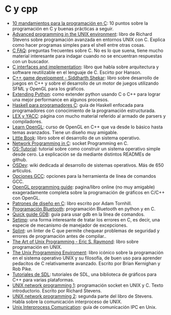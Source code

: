 # C y cpp

- [10 mandamientos para la programación en C](http://www.lysator.liu.se/c/ten-commandments.html): 10 puntos sobre la programación en C y buenas prácticas a seguir.
- [Advanced programming in the UNIX environment](http://www.kohala.com/start/apue.html): libro de Richard Stevens sobre programación avanzada en entornos UNIX con C. Explica como hacer programas simples para el shell entre otras cosas.
- [C FAQ](http://c-faq.com/): preguntas frecuentes sobre C. No es lo que suena, tiene mucho material interesante para indagar cuando no se encuentran respuestas con un buscador.
- [C interfaces and implementation](https://sites.google.com/site/cinterfacesimplementations/): libro que habla sobre arquitectura y software reutilizable en el lenguaje de C. Escirto por Hanson.
- [C++ game development - Siddharth Shekar](https://www.amazon.com/Game-Development-Example-graphics-programming/dp/1789535301/khongroup-20): libro sobre desarrollo de juegos en C++ y sobre el desarrollo de un motor de juegos utilizando SFML y OpenGL para los gráficos.
- [Extending Python](https://docs.python.org/3/extending/index.html#extending-index): como extender python usando C o C++ para lograr una mejor performance en algunos procesos.
- [Haskell para programadores C](https://wiki.haskell.org/Haskell_Tutorial_for_C_Programmers): guía de Haskell enfocada para programadores con conocimiento de la programación estructurada.
- [LEX y YACC](http://dinosaur.compilertools.net/): página con mucho material referido al armado de parsers y compiladores.
- [Learn OpenGL](https://learnopengl.com/Introduction): curso de OpenGL en C++ que va desde lo básico hasta temas avanzados. Tiene un diseño muy amigable.
- [Little Book](https://littleosbook.github.io/): libro sobre el desarrollo de un sistema operativo.
- [Network Programming in C](https://beej.us/guide/bgnet/): socket Programming en C.
- [OS-Tutorial](https://github.com/cfenollosa/os-tutorial): tutorial sobre como construir un sistema operativo simple desde cero. La explicación se da mediante distintos READMEs de github.
- [OSDev](https://wiki.osdev.org/Main_Page): wiki dedicada al desarrollo de sistemas operativos. Más de 650 artículos.
- [Opciones GCC](http://tigcc.ticalc.org/doc/comopts.html): opciones para la herramienta de línea de comandos GCC.
- [OpenGL programming guide](http://www.glprogramming.com/red/about.html): pagina/libro online (no muy amigable) exageradamente completa sobre la programación de gráficos en C/C++ con OpenGL.
- [Patrones de diseño en C](https://leanpub.com/patternsinc): libro escrito por Adam Tornhill.
- [Programación Bluetooth](https://people.csail.mit.edu/albert/bluez-intro/index.html): programación Bluetooth en python y en C.
- [Quick guide GDB](https://beej.us/guide/bggdb/): guía para usar gdb en la línea de comandos.
- [Setjmp](https://en.wikipedia.org/wiki/Setjmp.h): una forma interesante de tratar los errores en C, es decir, una especie de mecanismo de manejador de excepciones.
- [Splint](http://splint.org/): un linter de C que permite chequear problemas de seguridad y errores de programación antes de compilar..
- [The Art of Unix Programming - Eric S. Raymond](https://nakamotoinstitute.org/static/docs/taoup.pdf): libro sobre programación en UNIX.
- [The Unix Programming Enviroment](https://www.amazon.com/Unix-Programming-Environment-Prentice-Hall-Software/dp/013937681X): libro icónico sobre la programación en el sistema operativo UNIX y su filosofía, de buen uso para aprender pedacitos de C relativamente avanzado. Escrito por Brian Kernighan y Rob Pike.
- [Tutoriales de SDL](http://lazyfoo.net/SDL_tutorials/lesson01/index.php): tutoriales de SDL, una biblioteca de gráficos para C++ para varias plataformas.
- [UNIX network programming 1](http://www.kohala.com/start/unpv12e.html): programación socket en UNIX y C. Texto introductorio. Escrito por Richard Stevens.
- [UNIX network programming 2](http://www.kohala.com/start/unpv22e/unpv22e.html): segunda parte del libro de Stevens. Habla sobre la comunicación interproceso de UNIX.
- [Unix Interprocess Comunication](https://beej.us/guide/bgipc/): guía de comunicación IPC en Unix.
